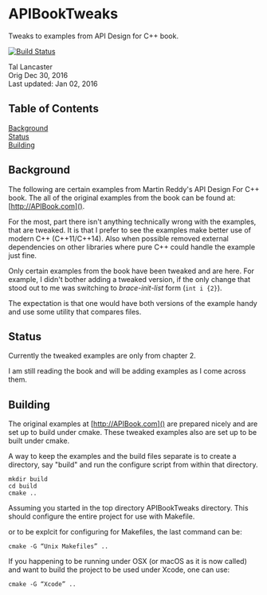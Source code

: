 # APIBookTweaks
Tweaks to examples from  API Design for C++ book.

[![Build Status](https://travis-ci.org/tlanc007/APIBookTweaks.svg?branch=tests)](https://travis-ci.org/tlanc007/APIBookTweaks)

Tal Lancaster  
Orig Dec 30, 2016  
Last updated: Jan 02, 2016

## Table of Contents

<a href="#background">Background</a><br>
<a href="#status">Status</a><br>
<a href="#building">Building</a><br>

<a class="anchor" href="#background"></a>
## Background
The following are certain examples from Martin Reddy's API Design For C++ book.  The all of the original examples from the book can be found at: [http://APIBook.com]().

For the most, part there isn't anything technically wrong with the examples, that are tweaked.  It is that I prefer to see the examples make better use of modern C++ (C++11/C++14).  Also when possible removed external dependencies on other libraries where pure C++ could handle the example just fine.

Only certain examples from the book have been tweaked and are here.  For example, I didn't bother adding a tweaked version, if the only change that stood out to me was switching to _brace-init-list_ form (`int i {2}`).

The expectation is that one would have both versions of the example handy and use some utility that compares files.

<a class="anchor" href="#background"></a>
## Status
Currently the tweaked examples are only from chapter 2.

I am still reading the book and will be adding examples as I come across them.

<a class="anchor" href="#building"></a>
## Building
The original examples at [http://APIBook.com]() are prepared nicely and are set up to build under cmake.  These tweaked examples also are set up to be built under cmake.

A way to keep the examples and the build files separate is to create a directory, say "build" and run the configure script from within that directory.

```
mkdir build
cd build
cmake ..
```

Assuming you started in the top directory APIBookTweaks directory.  This should configure the entire project for use with Makefile.

or to be explcit for configuring for Makefiles, the last command can be:

```
cmake -G “Unix Makefiles” ..
```

If you happening to be running under OSX (or macOS as it is now called) and want to build the project to be used under Xcode, one can use:

```
cmake -G “Xcode” ..
```
